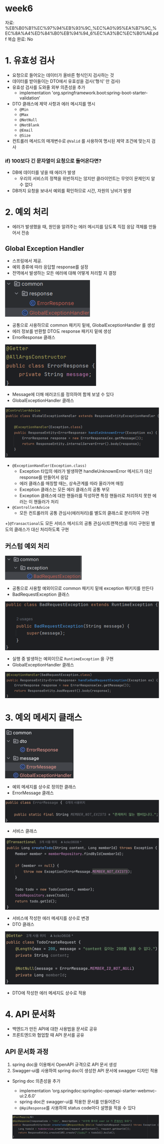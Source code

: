# week6

자료: %EB%B0%B1%EC%97%94%EB%93%9C_%EC%A0%95%EA%B7%9C_%EC%8A%A4%ED%84%B0%EB%94%94_6%EC%A3%BC%EC%B0%A8.pdf
복습 완료: No

# 1. 유효성 검사

- 요청으로 들어오는 데이터가 올바른 형식인지 검사하는 것
- 데이터를 받아들이는 DTO에서 유효성을 검사(‘형식’ 만 검사)
- 유효성 검사를 도와줄 외부 의존성을 추가
    - implementation 'org.springframework.boot:spring-boot-starter-validation’
- DTO 클래스에 제약 사항과 에러 메시지를 명시
    - `@Min`
    - `@Max`
    - `@NotNull`
    - `@NotBlank`
    - `@Email`
    - `@Size`
- 컨트롤러 메서드의 매개변수로 `@Valid` 를 사용하여 명시된 제약 조건에 맞는지 검사

### if) 100보다 긴 문자열이 요청으로 들어온다면?

- DB에 데이터를 넣을 때 에러가 발생
    - 우리의 서비스의 정책을 위반하지는 않지만 클라이언트는 무엇이 문제인지 알 수 없다
- DB까지 요청을 보내서 예외를 확인하므로 시간, 자원의 낭비가 발생

# 2. 예외 처리

- 에러가 발생했을 때, 원인을 알려주는 에러 메시지를 담도록 직접 응답 객체를 만들어서 전송

## Global Exception Handler

- 스프링에서 제공.
- 예외 종류에 따라 응답할 response를 설정
- 전역에서 발생하는 모든 에러에 대해 어떻게 처리할 지 결정

![image.png](image.png)

- 공통으로 사용하므로 common 패키지 밑에, GlobalExceptionHandler 를 생성
- 에러 정보를 반환할 DTO도 response 패키지 밑에 생성
- ErrorResponse 클래스

![image.png](image%201.png)

- Message에 더해 에러코드를 정의하여 함께 보낼 수 있다
- GlobalExceptionHandler 클래스

![image.png](image%202.png)

- `@ExceptionHandler(Exception.class)`
    - Exception 타입의 에러가 발생하면 handleUnknownError 메서드가 대신 response를 만들어서 응답
    - 에러 클래스를 매칭할 때는, 상속관계를 따라 올라가며 매칭
    - Exception 클래스는 모든 에러 클래스의 공통 부모
    - Exception 클래스에 대한 핸들러를 작성하면 특정 핸들러로 처리하지 못한 에러는 이 핸들러가 처리
- `@ControllerAdvice`
    - 모든 컨트롤러의 공통 관심사(에러처리)를 별도의 클래스로 분리하여 구현

+)`@Transactional`도 모든 서비스 메서드의 공통 관심사(트랜잭션)를 미리 구현된 별도의 클래스가 대신 처리하도록 구현

## 커스텀 예외 처리

![image.png](image%203.png)

- 공통으로 사용할 예외이므로 common 패키지 밑에 exception 패키지를 만든다
- BadRequestException 클래스

![image.png](image%204.png)

- 실행 중 발생하는 예외이므로 `RuntimeException` 을 구현
- GlobalExceptionHandler 클래스

![image.png](image%205.png)

# 3. 예외 메세지 클래스

![image.png](image%206.png)

- 예외 메세지를 상수로 정의한 클래스
- ErrorMessage 클래스

![image.png](image%207.png)

- 서비스 클래스

![image.png](image%208.png)

- 서비스에 작성한 에러 메세지를 상수로 변경
- DTO 클래스

![image.png](image%209.png)

- DTO에 작성한 에러 메세지도 상수로 적용

# 4. API 문서화

- 백엔드가 만든 API에 대한 사용법을 문서로 공유
- 프론트엔드와 협업할 때 API 문서를 공유

## API 문서화 과정

1. spring doc을 이용해서 OpenAPI 규격으로 API 문서 생성
2. Swagger-ui를 사용하여 spring doc이 생성한 API 문서에 swagger 디자인 적용
- Spring doc 의존성을 추가
    - implementation ‘org.springdoc:springdoc-openapi-starter-webmvc-ui:2.6.0’
    - spring doc은 swagger-ui를 적용한 문서를 만들어준다
    - `@ApiResponse`를 사용하여 status code마다 설명을 적을 수 있다
    
    ![image.png](image%2010.png)